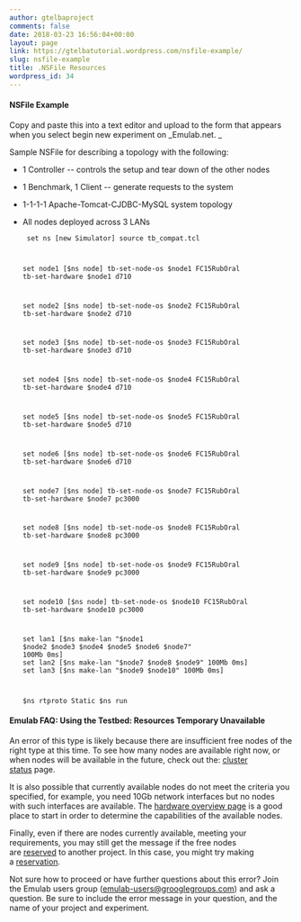 ```yaml
---
author: gtelbaproject
comments: false
date: 2018-03-23 16:56:04+00:00
layout: page
link: https://gtelbatutorial.wordpress.com/nsfile-example/
slug: nsfile-example
title: .NSFile Resources
wordpress_id: 34
---
```


#### NSFile Example


Copy and paste this into a text editor and upload to the form that appears when you select begin new experiment on _Emulab.net. _

Sample NSFile for describing a topology with the following:



	
  * 1 Controller -- controls the setup and tear down of the other nodes

	
  * 1 Benchmark, 1 Client -- generate requests to the system

	
  * 1-1-1-1 Apache-Tomcat-CJDBC-MySQL system topology

	
  * All nodes deployed across 3 LANs

    
    <code>  set ns [new Simulator]
      source tb_compat.tcl
      
      set node1 [$ns node]
      tb-set-node-os $node1 FC15RubOral
      tb-set-hardware $node1 d710
      
      set node2 [$ns node]
      tb-set-node-os $node2 FC15RubOral
      tb-set-hardware $node2 d710
      
      set node3 [$ns node]
      tb-set-node-os $node3 FC15RubOral
      tb-set-hardware $node3 d710
      
      set node4 [$ns node]
      tb-set-node-os $node4 FC15RubOral
      tb-set-hardware $node4 d710
      
      set node5 [$ns node]
      tb-set-node-os $node5 FC15RubOral
      tb-set-hardware $node5 d710
      
      set node6 [$ns node]
      tb-set-node-os $node6 FC15RubOral
      tb-set-hardware $node6 d710
      
      set node7 [$ns node]
      tb-set-node-os $node7 FC15RubOral
      tb-set-hardware $node7 pc3000
    
      set node8 [$ns node]
      tb-set-node-os $node8 FC15RubOral
      tb-set-hardware $node8 pc3000
    
      set node9 [$ns node]
      tb-set-node-os $node9 FC15RubOral
      tb-set-hardware $node9 pc3000
    
      set node10 [$ns node]
      tb-set-node-os $node10 FC15RubOral
      tb-set-hardware $node10 pc3000
    
      set lan1 [$ns make-lan "$node1 $node2 $node3 $node4 $node5 $node6 $node7" 100Mb 0ms]
      set lan2 [$ns make-lan "$node7 $node8 $node9" 100Mb 0ms]
      set lan3 [$ns make-lan "$node9 $node10" 100Mb 0ms]		
    
      $ns rtproto Static
      $ns run</code>







#### Emulab FAQ: Using the Testbed: Resources Temporary Unavailable


An error of this type is likely because there are insufficient free nodes of the right type at this time. To see how many nodes are available right now, or when nodes will be available in the future, check out the: [cluster status](https://www.emulab.net/portal/resinfo.php) page.

It is also possible that currently available nodes do not meet the criteria you specified, for example, you need 10Gb network interfaces but no nodes with such interfaces are available. The [hardware overview page](https://wiki.emulab.net/wiki/wiki/UtahHardware) is a good place to start in order to determine the capabilities of the available nodes.

Finally, even if there are nodes currently available, meeting your requirements, you may still get the message if the free nodes are [reserved](http://docs.emulab.net/reservations.html) to another project. In this case, you might try making a [reservation](https://www.emulab.net/portal/reserve.php).

Not sure how to proceed or have further questions about this error? Join the Emulab users group (emulab-users@grooglegroups.com) and ask a question. Be sure to include the error message in your question, and the name of your project and experiment.
